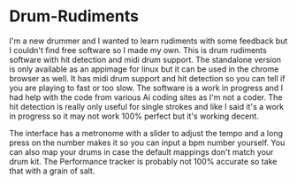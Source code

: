 # Drum-Rudiments
I'm a new drummer and I wanted to learn rudiments with some feedback but I couldn't find free software so I made my own.
This is drum rudiments software with hit detection and midi drum support.
The standalone version is only available as an appimage for linux but it can be used in the chrome browser as well.
It has midi drum support and hit detection so you can tell if you are playing to fast or too slow.
The software is a work in progress and I had help with the code from various Ai coding sites as I'm not a coder.
The hit detection is really only useful for single strokes and like I said it's a work in progress so it may not 
work 100% perfect but it's working decent.

The interface has a metronome with a slider to adjust the tempo and a long press on the number makes it so you can 
input a bpm number yourself.
You can also map your drums in case the default mappings don't match your drum kit.
The Performance tracker is probably not 100% accurate so take that with a grain of salt.
